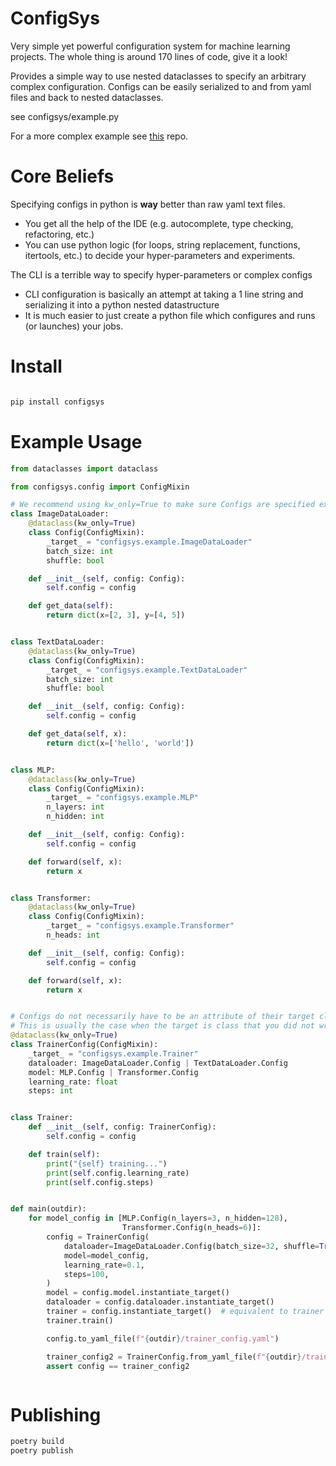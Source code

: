 # ConfigSys

Very simple yet powerful configuration system for machine learning projects.  The whole thing is
around 170 lines of code, give it a look!

Provides a simple way to use nested dataclasses to specify an arbitrary complex configuration.  Configs can be
easily serialized to and from yaml files and back to nested dataclasses.

see configsys/example.py

For a more complex example see [this](http://github.com/egafni/ai) repo.

# Core Beliefs

Specifying configs in python is **way** better than raw yaml text files.
* You get all the help of the IDE (e.g. autocomplete, type checking, refactoring, etc.)
* You can use python logic (for loops, string replacement, functions, itertools, etc.) 
  to decide your hyper-parameters and experiments.

The CLI is a terrible way to specify hyper-parameters or complex configs
* CLI configuration is basically an attempt at taking a 1 line string and serializing it into a python nested datastructure
* It is much easier to just create a python file which configures and runs (or launches) your jobs.

# Install
```bash

pip install configsys

```
# Example Usage
```python
from dataclasses import dataclass

from configsys.config import ConfigMixin

# We recommend using kw_only=True to make sure Configs are specified explicitly
class ImageDataLoader:
    @dataclass(kw_only=True)
    class Config(ConfigMixin):
        _target_ = "configsys.example.ImageDataLoader"
        batch_size: int
        shuffle: bool

    def __init__(self, config: Config):
        self.config = config

    def get_data(self):
        return dict(x=[2, 3], y=[4, 5])


class TextDataLoader:
    @dataclass(kw_only=True)
    class Config(ConfigMixin):
        _target_ = "configsys.example.TextDataLoader"
        batch_size: int
        shuffle: bool

    def __init__(self, config: Config):
        self.config = config

    def get_data(self, x):
        return dict(x=['hello', 'world'])


class MLP:
    @dataclass(kw_only=True)
    class Config(ConfigMixin):
        _target_ = "configsys.example.MLP"
        n_layers: int
        n_hidden: int

    def __init__(self, config: Config):
        self.config = config

    def forward(self, x):
        return x


class Transformer:
    @dataclass(kw_only=True)
    class Config(ConfigMixin):
        _target_ = "configsys.example.Transformer"
        n_heads: int

    def __init__(self, config: Config):
        self.config = config

    def forward(self, x):
        return x


# Configs do not necessarily have to be an attribute of their target class
# This is usually the case when the target is class that you did not write
@dataclass(kw_only=True)
class TrainerConfig(ConfigMixin):
    _target_ = "configsys.example.Trainer"
    dataloader: ImageDataLoader.Config | TextDataLoader.Config
    model: MLP.Config | Transformer.Config
    learning_rate: float
    steps: int


class Trainer:
    def __init__(self, config: TrainerConfig):
        self.config = config

    def train(self):
        print("{self} training...")
        print(self.config.learning_rate)
        print(self.config.steps)


def main(outdir):
    for model_config in [MLP.Config(n_layers=3, n_hidden=128),
                         Transformer.Config(n_heads=6)]:
        config = TrainerConfig(
            dataloader=ImageDataLoader.Config(batch_size=32, shuffle=True),
            model=model_config,
            learning_rate=0.1,
            steps=100,
        )
        model = config.model.instantiate_target()
        dataloader = config.dataloader.instantiate_target()
        trainer = config.instantiate_target()  # equivalent to trainer = Trainer(config=trainer_config)
        trainer.train()

        config.to_yaml_file(f"{outdir}/trainer_config.yaml")

        trainer_config2 = TrainerConfig.from_yaml_file(f"{outdir}/trainer_config.yaml")
        assert config == trainer_config2



```

# Publishing

```bash
poetry build
poetry publish
```

